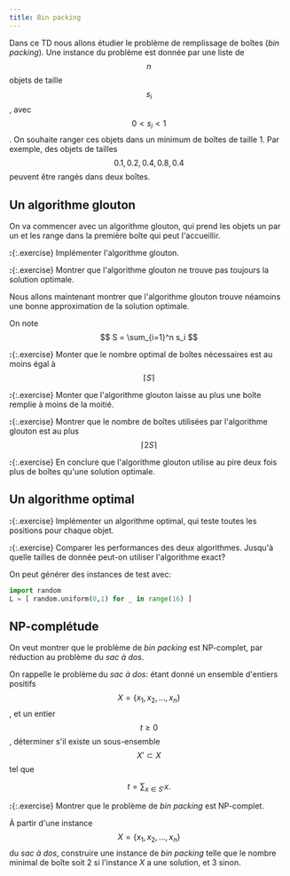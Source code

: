 ```yaml
---
title: Bin packing
---
```


Dans ce TD nous allons étudier le problème de remplissage de boîtes
(*bin packing*).  Une instance du problème est donnée par une liste de
$$n$$ objets de taille $$s_i$$, avec $$0 < s_i <1$$.  On souhaite
ranger ces objets dans un minimum de boîtes de taille 1.  Par exemple,
des objets de tailles $$0.1, 0.2, 0.4, 0.8, 0.4$$ peuvent être rangés
dans deux boîtes.

## Un algorithme glouton

On va commencer avec un algorithme glouton, qui prend les objets un par
un et les range dans la première boîte qui peut l'accueillir.

**:**{:.exercise} Implémenter l'algorithme glouton.

**:**{:.exercise} Montrer que l'algorithme glouton ne trouve pas
  toujours la solution optimale.

Nous allons maintenant montrer que l'algorithme glouton trouve néamoins
une bonne approximation de la solution optimale.

On note $$ S = \sum_{i=1}^n s_i $$

**:**{:.exercise} Monter que le nombre optimal de boîtes nécessaires est
  au moins égal à $$\lceil S \rceil$$

**:**{:.exercise} Monter que l'algorithme glouton laisse au plus une
  boîte remplie à moins de la moitié.

**:**{:.exercise} Montrer que le nombre de boîtes utilisées par
  l'algorithme glouton est au plus $$ \lceil 2S \rceil$$

**:**{:.exercise} En conclure que l'algorithme glouton utilise au pire
  deux fois plus de boîtes qu'une solution optimale.

## Un algorithme optimal

**:**{:.exercise} Implémenter un algorithme optimal, qui teste toutes
  les positions pour chaque objet.

**:**{:.exercise} Comparer les performances des deux algorithmes.
Jusqu'à quelle tailles de donnée peut-on utiliser l'algorithme exact?

On peut générer des instances de test avec:
~~~python
import random
L = [ random.uniform(0,1) for _ in range(16) ]
~~~

## NP-complétude

On veut montrer que le problème de *bin packing* est NP-complet, par
réduction au problème du *sac à dos*.

On rappelle le problème du *sac à dos*: étant donné un ensemble
d'entiers positifs $$X = \{x_1, x_2, \dots, x_n\}$$, et un entier
$$t≥0$$, déterminer s'il existe un sous-ensemble $$X'⊂X$$ tel que

$$t = \sum_{x∈S'} x.$$

**:**{:.exercise} Montrer que le problème de *bin packing* est
  NP-complet.  

À partir d'une instance $$X = \{x_1, x_2, \dots, x_n\}$$ du *sac à dos*,
construire une instance de *bin packing* telle que le nombre minimal de
boîte soit 2 si l'instance $X$ a une solution, et 3 sinon.
